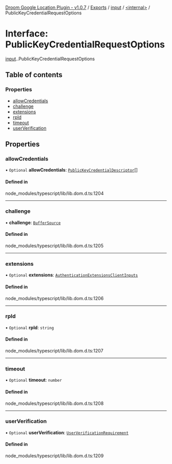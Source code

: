 [Droom Google Location Plugin - v1.0.7](../README.md) / [Exports](../modules.md) / [input](../modules/input.md) / [<internal\>](../modules/input._internal_.md) / PublicKeyCredentialRequestOptions

# Interface: PublicKeyCredentialRequestOptions

[input](../modules/input.md).[<internal>](../modules/input._internal_.md).PublicKeyCredentialRequestOptions

## Table of contents

### Properties

- [allowCredentials](input._internal_.PublicKeyCredentialRequestOptions.md#allowcredentials)
- [challenge](input._internal_.PublicKeyCredentialRequestOptions.md#challenge)
- [extensions](input._internal_.PublicKeyCredentialRequestOptions.md#extensions)
- [rpId](input._internal_.PublicKeyCredentialRequestOptions.md#rpid)
- [timeout](input._internal_.PublicKeyCredentialRequestOptions.md#timeout)
- [userVerification](input._internal_.PublicKeyCredentialRequestOptions.md#userverification)

## Properties

### allowCredentials

• `Optional` **allowCredentials**: [`PublicKeyCredentialDescriptor`](input._internal_.PublicKeyCredentialDescriptor.md)[]

#### Defined in

node_modules/typescript/lib/lib.dom.d.ts:1204

___

### challenge

• **challenge**: [`BufferSource`](../modules/input._internal_.md#buffersource)

#### Defined in

node_modules/typescript/lib/lib.dom.d.ts:1205

___

### extensions

• `Optional` **extensions**: [`AuthenticationExtensionsClientInputs`](input._internal_.AuthenticationExtensionsClientInputs.md)

#### Defined in

node_modules/typescript/lib/lib.dom.d.ts:1206

___

### rpId

• `Optional` **rpId**: `string`

#### Defined in

node_modules/typescript/lib/lib.dom.d.ts:1207

___

### timeout

• `Optional` **timeout**: `number`

#### Defined in

node_modules/typescript/lib/lib.dom.d.ts:1208

___

### userVerification

• `Optional` **userVerification**: [`UserVerificationRequirement`](../modules/input._internal_.md#userverificationrequirement)

#### Defined in

node_modules/typescript/lib/lib.dom.d.ts:1209
